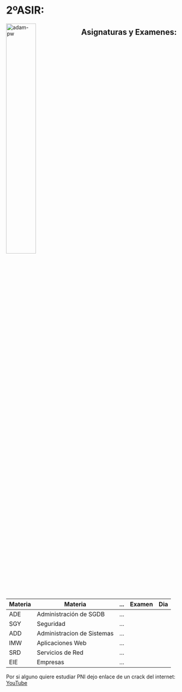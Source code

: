 # 2ºASIR:
 <p><img align="left" src="https://github.com/Adam-pw/Adam-pw/blob/main/animation_500_kxa883sd.gif" alt="adam-pw" width=40% /></p>
 
## Asignaturas y Examenes:

| Materia              | Materia |...| Examen | Dia |
|----------------------|----------------|---|-----|---|
| ADE                  | Administración de SGDB |...|   | |
| SGY                  | Seguridad                |...|   | |
| ADD                  | Administracion de Sistemas |...|    | |
| IMW                  | Aplicaciones Web               |...|    | |
| SRD                  | Servicios de Red                |...|     | |
| EIE                  | Empresas               |...|    | |

Por si alguno quiere estudiar PNI dejo enlace de un crack del internet:
[YouTube](https://www.youtube.com/@eliezer.deleon)

